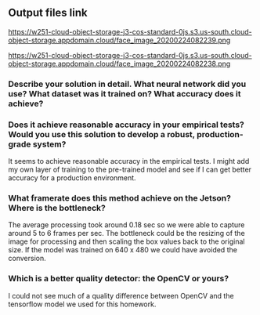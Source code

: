 ## Output files link

https://w251-cloud-object-storage-j3-cos-standard-0js.s3.us-south.cloud-object-storage.appdomain.cloud/face_image_20200224082239.png

https://w251-cloud-object-storage-j3-cos-standard-0js.s3.us-south.cloud-object-storage.appdomain.cloud/face_image_20200224082238.png

### Describe your solution in detail. What neural network did you use? What dataset was it trained on? What accuracy does it achieve?


### Does it achieve reasonable accuracy in your empirical tests? Would you use this solution to develop a robust, production-grade system?
It seems to achieve reasonable accuracy in the empirical tests. I might add my own layer of training to the pre-trained model and see if I can get better accuracy for a production environment.

### What framerate does this method achieve on the Jetson? Where is the bottleneck?
The average processing took around 0.18 sec so we were able to capture around 5 to 6 frames per sec. The bottleneck could be the resizing of the image for processing and then scaling the box values back to the original size. If the model was trained on 640 x 480 we could have avoided the conversion. 

### Which is a better quality detector: the OpenCV or yours?
I could not see much of a quality difference between OpenCV and the tensorflow model we used for this homework.
